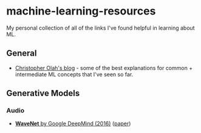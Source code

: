 # machine-learning-resources
My personal collection of all of the links I've found helpful in learning about ML.

## General

* [Christopher Olah's blog](http://colah.github.io/) - some of the best explanations for common + intermediate ML concepts that I've seen so far.

## Generative Models

### Audio

* [**WaveNet** by Google DeepMind (2016)](https://deepmind.com/blog/wavenet-generative-model-raw-audio/) ([paper](https://arxiv.org/pdf/1609.03499.pdf))
